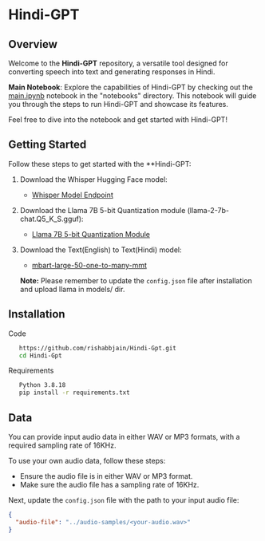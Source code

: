 # Hindi-GPT

## Overview

Welcome to the **Hindi-GPT** repository, a versatile tool designed for converting speech into text and generating responses in Hindi.

**Main Notebook**: Explore the capabilities of Hindi-GPT by checking out the [main.ipynb](notebooks/main.ipynb) notebook in the "notebooks" directory. This notebook will guide you through the steps to run Hindi-GPT and showcase its features.

Feel free to dive into the notebook and get started with Hindi-GPT!

## Getting Started


Follow these steps to get started with the **Hindi-GPT:

1. Download the Whisper Hugging Face model:
   - [Whisper Model Endpoint](https://huggingface.co/openai/whisper-medium)

2. Download the Llama 7B 5-bit Quantization module (llama-2-7b-chat.Q5_K_S.gguf):
   - [Llama 7B 5-bit Quantization Module](https://huggingface.co/TheBloke/Llama-2-7b-Chat-GGUF/tree/main)

3. Download the Text(English) to Text(Hindi) model:
   - [mbart-large-50-one-to-many-mmt](https://huggingface.co/facebook/mbart-large-50-one-to-many-mmt)

   **Note:** Please remember to update the `config.json` file after installation and upload llama in models/ dir.

## Installation
Code
```bash
   https://github.com/rishabbjain/Hindi-Gpt.git
   cd Hindi-Gpt

```
Requirements
```bash
   Python 3.8.18
   pip install -r requirements.txt
```
## Data

You can provide input audio data in either WAV or MP3 formats, with a required sampling rate of 16KHz.

To use your own audio data, follow these steps:

- Ensure the audio file is in either WAV or MP3 format.
- Make sure the audio file has a sampling rate of 16KHz.

Next, update the `config.json` file with the path to your input audio file:

```json
{
  "audio-file": "../audio-samples/<your-audio.wav>"
}

